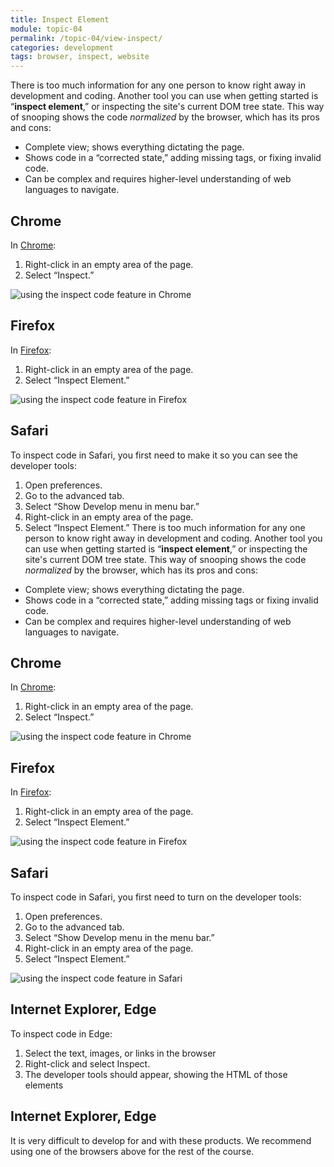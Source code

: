 ```yaml
---
title: Inspect Element
module: topic-04
permalink: /topic-04/view-inspect/
categories: development
tags: browser, inspect, website
---
```


<div class="divider-heading"></div>


There is too much information for any one person to know right away in development and coding. Another tool you can use when getting started is “**inspect element**,” or inspecting the site's current DOM tree state. This way of snooping shows the code _normalized_ by the browser, which has its pros and cons:

<ul class="pros-and-cons">
  <li class="icon-pro">Complete view; shows everything dictating the page.</li>
  <li class="icon-pro">Shows code in a “corrected state,” adding missing tags, or fixing invalid code.</li>
  <li class="icon-con">Can be complex and requires higher-level understanding of web languages to navigate.</li>
</ul>


## Chrome
In <a href="https://www.google.com/chrome/" target="_blank">Chrome</a>:
1. Right-click in an empty area of the page.
2. Select “Inspect.”

<img src="../img/chrome-inspect.png" alt="using the inspect code feature in Chrome" title="Inspect Element in Chrome" />


<div class="divider-pg"></div>


## Firefox
In <a href="https://www.mozilla.org/en-US/firefox/new/" target="_blank">Firefox</a>:
1. Right-click in an empty area of the page.
2. Select “Inspect Element.”

<img src="../img/firefox-inspect.png" alt="using the inspect code feature in Firefox" title="Inspect Element in Firefox" />


<div class="divider-pg"></div>


## Safari
To inspect code in Safari, you first need to make it so you can see the developer tools:
1. Open preferences.
2. Go to the advanced tab.
3. Select “Show Develop menu in menu bar.”
4. Right-click in an empty area of the page.
5. Select “Inspect Element.”
There is too much information for any one person to know right away in development and coding. Another tool you can use when getting started is “**inspect element**,” or inspecting the site's current DOM tree state. This way of snooping shows the code _normalized_ by the browser, which has its pros and cons:

<ul class="pros-and-cons">
  <li class="icon-pro">Complete view; shows everything dictating the page.</li>
  <li class="icon-pro">Shows code in a “corrected state,” adding missing tags or fixing invalid code.</li>
  <li class="icon-con">Can be complex and requires higher-level understanding of web languages to navigate.</li>
</ul>


## Chrome
In <a href="https://www.google.com/chrome/" target="_blank">Chrome</a>:
1. Right-click in an empty area of the page.
2. Select “Inspect.”

<img src="../img/chrome-inspect.png" alt="using the inspect code feature in Chrome" title="Inspect Element in Chrome" />


<div class="divider-pg"></div>


## Firefox
In <a href="https://www.mozilla.org/en-US/firefox/new/" target="_blank">Firefox</a>:
1. Right-click in an empty area of the page.
2. Select “Inspect Element.”

<img src="../img/firefox-inspect.png" alt="using the inspect code feature in Firefox" title="Inspect Element in Firefox" />


<div class="divider-pg"></div>


## Safari
To inspect code in Safari, you first need to turn on the developer tools:
1. Open preferences.
2. Go to the advanced tab.
3. Select “Show Develop menu in the menu bar.”
4. Right-click in an empty area of the page.
5. Select “Inspect Element.”

<img src="../img/safari-inspect.png" alt="using the inspect code feature in Safari" title="Inspect Element in Safari" />


<div class="divider-pg"></div>


## Internet Explorer, Edge
To inspect code in Edge:
1. Select the text, images, or links in the browser
2. Right-click and select Inspect.
3. The developer tools should appear, showing the HTML of those elements

<div class="divider-pg"></div>


## Internet Explorer, Edge
It is very difficult to develop for and with these products. We recommend using one of the browsers above for the rest of the course.
